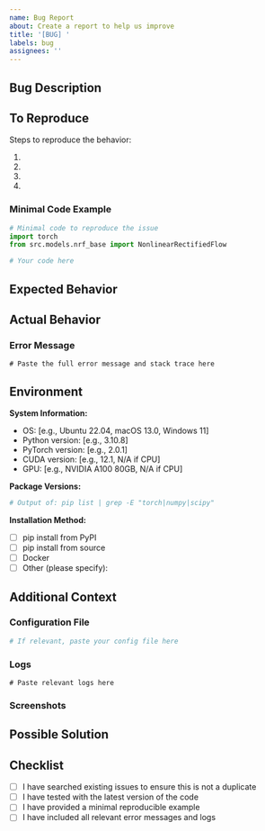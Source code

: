 ```yaml
---
name: Bug Report
about: Create a report to help us improve
title: '[BUG] '
labels: bug
assignees: ''
---
```


## Bug Description

<!-- A clear and concise description of what the bug is -->

## To Reproduce

Steps to reproduce the behavior:

1. 
2. 
3. 
4. 

### Minimal Code Example

```python
# Minimal code to reproduce the issue
import torch
from src.models.nrf_base import NonlinearRectifiedFlow

# Your code here
```

## Expected Behavior

<!-- A clear and concise description of what you expected to happen -->

## Actual Behavior

<!-- What actually happened -->

### Error Message

```
# Paste the full error message and stack trace here
```

## Environment

**System Information:**
- OS: [e.g., Ubuntu 22.04, macOS 13.0, Windows 11]
- Python version: [e.g., 3.10.8]
- PyTorch version: [e.g., 2.0.1]
- CUDA version: [e.g., 12.1, N/A if CPU]
- GPU: [e.g., NVIDIA A100 80GB, N/A if CPU]

**Package Versions:**

```bash
# Output of: pip list | grep -E "torch|numpy|scipy"
```

**Installation Method:**
- [ ] pip install from PyPI
- [ ] pip install from source
- [ ] Docker
- [ ] Other (please specify):

## Additional Context

<!-- Add any other context about the problem here -->

### Configuration File

```yaml
# If relevant, paste your config file here
```

### Logs

```
# Paste relevant logs here
```

### Screenshots

<!-- If applicable, add screenshots to help explain your problem -->

## Possible Solution

<!-- If you have suggestions on how to fix the bug, please describe them here -->

## Checklist

- [ ] I have searched existing issues to ensure this is not a duplicate
- [ ] I have tested with the latest version of the code
- [ ] I have provided a minimal reproducible example
- [ ] I have included all relevant error messages and logs
